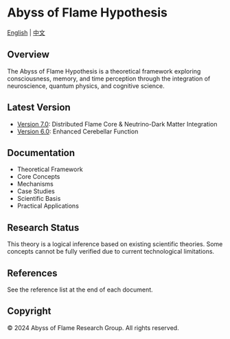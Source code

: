 # Abyss of Flame Hypothesis

[English](README.md) | [中文](README-CN.md)

## Overview
The Abyss of Flame Hypothesis is a theoretical framework exploring consciousness, memory, and time perception through the integration of neuroscience, quantum physics, and cognitive science.

## Latest Version
- [Version 7.0](en/version7.0/): Distributed Flame Core & Neutrino-Dark Matter Integration
- [Version 6.0](en/version6.0/): Enhanced Cerebellar Function

## Documentation
- Theoretical Framework
- Core Concepts
- Mechanisms
- Case Studies
- Scientific Basis
- Practical Applications

## Research Status
This theory is a logical inference based on existing scientific theories. Some concepts cannot be fully verified due to current technological limitations.

## References
See the reference list at the end of each document.

## Copyright
© 2024 Abyss of Flame Research Group. All rights reserved.
